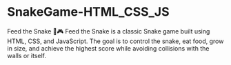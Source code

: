 # SnakeGame-HTML_CSS_JS
Feed the Snake 🐍🎮 Feed the Snake is a classic Snake game built using HTML, CSS, and JavaScript. The goal is to control the snake, eat food, grow in size, and achieve the highest score while avoiding collisions with the walls or itself.
